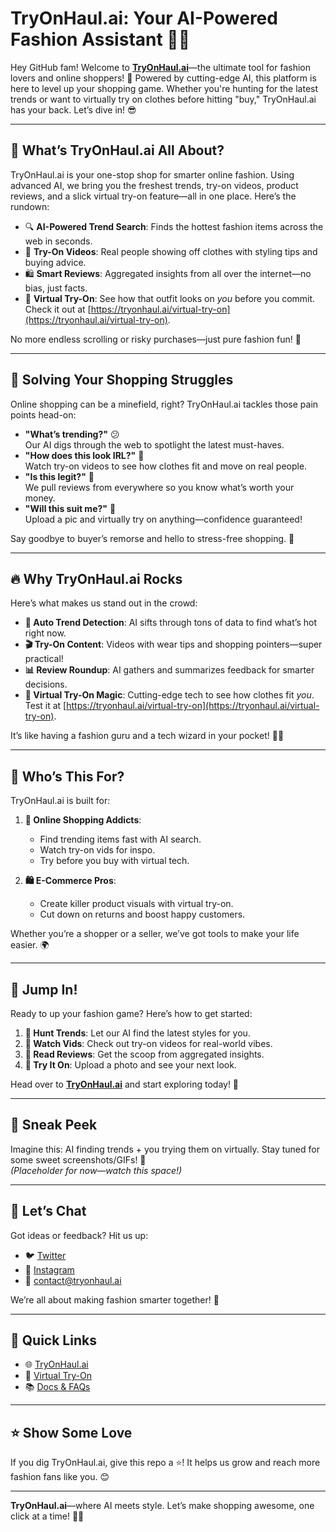 # TryOnHaul.ai: Your AI-Powered Fashion Assistant 👗✨

Hey GitHub fam! Welcome to **[TryOnHaul.ai](https://tryonhaul.ai)**—the ultimate tool for fashion lovers and online shoppers! 🚀 Powered by cutting-edge AI, this platform is here to level up your shopping game. Whether you're hunting for the latest trends or want to virtually try on clothes before hitting "buy," TryOnHaul.ai has your back. Let’s dive in! 😎

---

## 🌟 What’s TryOnHaul.ai All About?

TryOnHaul.ai is your one-stop shop for smarter online fashion. Using advanced AI, we bring you the freshest trends, try-on videos, product reviews, and a slick virtual try-on feature—all in one place. Here’s the rundown:

- 🔍 **AI-Powered Trend Search**: Finds the hottest fashion items across the web in seconds.  
- 🎥 **Try-On Videos**: Real people showing off clothes with styling tips and buying advice.  
- 🛍️ **Smart Reviews**: Aggregated insights from all over the internet—no bias, just facts.  
- 👗 **Virtual Try-On**: See how that outfit looks on *you* before you commit. Check it out at [https://tryonhaul.ai/virtual-try-on](https://tryonhaul.ai/virtual-try-on).  

No more endless scrolling or risky purchases—just pure fashion fun! 🎉

---

## 🛒 Solving Your Shopping Struggles

Online shopping can be a minefield, right? TryOnHaul.ai tackles those pain points head-on:

- **"What’s trending?"** 😕  
  Our AI digs through the web to spotlight the latest must-haves.  
- **"How does this look IRL?"** 🤔  
  Watch try-on videos to see how clothes fit and move on real people.  
- **"Is this legit?"** 🧐  
  We pull reviews from everywhere so you know what’s worth your money.  
- **"Will this suit me?"** 😬  
  Upload a pic and virtually try on anything—confidence guaranteed!  

Say goodbye to buyer’s remorse and hello to stress-free shopping. 💪

---

## 🔥 Why TryOnHaul.ai Rocks

Here’s what makes us stand out in the crowd:

- **🤖 Auto Trend Detection**: AI sifts through tons of data to find what’s hot right now.  
- **🎬 Try-On Content**: Videos with wear tips and shopping pointers—super practical!  
- **📊 Review Roundup**: AI gathers and summarizes feedback for smarter decisions.  
- **👚 Virtual Try-On Magic**: Cutting-edge tech to see how clothes fit *you*. Test it at [https://tryonhaul.ai/virtual-try-on](https://tryonhaul.ai/virtual-try-on).  

It’s like having a fashion guru and a tech wizard in your pocket! 🧙‍♂️

---

## 🎯 Who’s This For?

TryOnHaul.ai is built for:

1. **👥 Online Shopping Addicts**:  
   - Find trending items fast with AI search.  
   - Watch try-on vids for inspo.  
   - Try before you buy with virtual tech.  

2. **🛍️ E-Commerce Pros**:  
   - Create killer product visuals with virtual try-on.  
   - Cut down on returns and boost happy customers.  

Whether you’re a shopper or a seller, we’ve got tools to make your life easier. 🌍

---

## 🚀 Jump In!

Ready to up your fashion game? Here’s how to get started:

1. **🔎 Hunt Trends**: Let our AI find the latest styles for you.  
2. **🎥 Watch Vids**: Check out try-on videos for real-world vibes.  
3. **🧠 Read Reviews**: Get the scoop from aggregated insights.  
4. **👗 Try It On**: Upload a photo and see your next look.  

Head over to **[TryOnHaul.ai](https://tryonhaul.ai)** and start exploring today! 🌟

---

## 📸 Sneak Peek

Imagine this: AI finding trends + you trying them on virtually. Stay tuned for some sweet screenshots/GIFs! 👀  
*(Placeholder for now—watch this space!)*

---

## 💬 Let’s Chat

Got ideas or feedback? Hit us up:  
- 🐦 [Twitter](https://twitter.com/tryonhaul)  
- 📸 [Instagram](https://instagram.com/tryonhaul)  
- 💌 [contact@tryonhaul.ai](mailto:contact@tryonhaul.ai)  

We’re all about making fashion smarter together! 🤝

---

## 🔗 Quick Links

- 🌐 [TryOnHaul.ai](https://tryonhaul.ai)  
- 👗 [Virtual Try-On](https://tryonhaul.ai/virtual-try-on)  
- 📚 [Docs & FAQs](https://tryonhaul.ai/docs)  

---

## ⭐️ Show Some Love

If you dig TryOnHaul.ai, give this repo a ⭐️! It helps us grow and reach more fashion fans like you. 😊

---

**TryOnHaul.ai**—where AI meets style. Let’s make shopping awesome, one click at a time! 🛒✨
